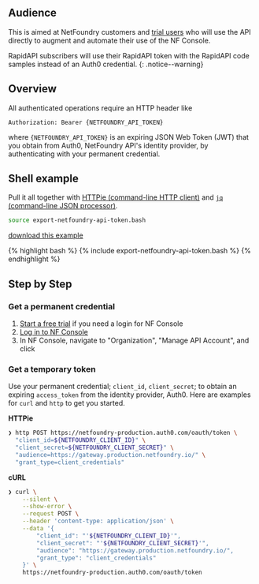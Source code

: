 ## Audience

This is aimed at NetFoundry customers and [trial users](https://nfconsole.io/signup) who will use the API directly to augment and automate their use of the NF Console.

RapidAPI subscribers will use their RapidAPI token with the RapidAPI code samples instead of an Auth0 credential.
{: .notice--warning}

## Overview

All authenticated operations require an HTTP header like

```http
Authorization: Bearer {NETFOUNDRY_API_TOKEN}
```

where `{NETFOUNDRY_API_TOKEN}` is an expiring JSON Web Token (JWT) that you obtain from Auth0, NetFoundry API's identity provider, by authenticating with your permanent credential.

## Shell example

Pull it all together with [HTTPie (command-line HTTP client)](https://httpie.org/) and [`jq` (command-line JSON processor)](https://stedolan.github.io/jq/).

```bash
source export-netfoundry-api-token.bash
```

[download this example](/assets/export-netfoundry-api-token.bash)

{% highlight bash %}
{% include export-netfoundry-api-token.bash %}
{% endhighlight %}

## Step by Step

### Get a permanent credential

1. [Start a free trial](https://nfconsole.io/signup) if you need a login for NF Console
2. [Log in to NF Console](https://nfconsole.io/login)
3. In NF Console, navigate to "Organization", "Manage API Account", and click <i class="fas fa-plus-circle"></i>

### Get a temporary token

Use your permanent credential; `client_id`, `client_secret`; to obtain an expiring `access_token` from the identity provider, Auth0. Here are examples for `curl` and `http` to get you started.

**HTTPie**

```bash
❯ http POST https://netfoundry-production.auth0.com/oauth/token \
  "client_id=${NETFOUNDRY_CLIENT_ID}" \
  "client_secret=${NETFOUNDRY_CLIENT_SECRET}" \
  "audience=https://gateway.production.netfoundry.io/" \
  "grant_type=client_credentials"
```

**cURL**

```bash
❯ curl \
    --silent \
    --show-error \
    --request POST \
    --header 'content-type: application/json' \
    --data '{
        "client_id": "'${NETFOUNDRY_CLIENT_ID}'",
        "client_secret": "'${NETFOUNDRY_CLIENT_SECRET}'",  
        "audience": "https://gateway.production.netfoundry.io/",
        "grant_type": "client_credentials"
    }' \
    https://netfoundry-production.auth0.com/oauth/token
```

